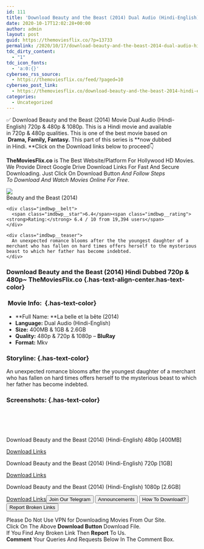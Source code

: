 ```yaml
---
id: 111
title: 'Download Beauty and the Beast (2014) Dual Audio (Hindi-English) 480p [400MB] || 720p [1GB] || 1080p [2.6GB]'
date: 2020-10-17T12:02:28+00:00
author: admin
layout: post
guid: https://themoviesflix.co/?p=13733
permalink: /2020/10/17/download-beauty-and-the-beast-2014-dual-audio-hindi-english-480p-400mb-720p-1gb-1080p-2-6gb/
tdc_dirty_content:
  - "1"
tdc_icon_fonts:
  - 'a:0:{}'
cyberseo_rss_source:
  - https://themoviesflix.co/feed/?paged=10
cyberseo_post_link:
  - https://themoviesflix.co/download-beauty-and-the-beast-2014-hindi-english-480p720p-1080p/
categories:
  - Uncategorized
---
```

✅ Download Beauty and the Beast (2014)&nbsp;Movie&nbsp;Dual Audio (Hindi-English)&nbsp;720p&nbsp;&&nbsp;480p&nbsp;& 1080p. This is a Hindi movie and available in&nbsp;720p&nbsp;&&nbsp;480p&nbsp;qualities. This is one of the best movie based on &nbsp;**Drama,&nbsp;Family,&nbsp;Fantasy.**&nbsp;This part of this series is&nbsp;**now dubbed in&nbsp;Hindi.&nbsp;**Click on the Download links below to proceed👇

**TheMoviesFlix.co**&nbsp;is The Best Website/Platform For Hollywood HD Movies. We Provide Direct Google Drive Download Links For Fast And Secure Downloading. Just Click On Download Button&nbsp;_And Follow Steps To&nbsp;Download And Watch Movies Online For Free_.

<div class="imdbwp imdbwp--movie dark">
  <div class="imdbwp__thumb">
    <a class="imdbwp__link" target="_blank" title="Beauty and the Beast" href="https://www.imdb.com/title/tt2316801/" rel="nofollow noopener noreferrer"><img class="imdbwp__img" src="https://m.media-amazon.com/images/M/MV5BODhiZDEzM2MtOTAyMS00NGYwLThjMTYtZDc4OGZkYjU0NTg5XkEyXkFqcGdeQXVyNzA5NjUyNjM@._V1_SX300.jpg" /></a>
  </div>
  
  <div class="imdbwp__content">
    <div class="imdbwp__header">
      <span class="imdbwp__title">Beauty and the Beast</span> (2014)
    </div>
    
    <div class="imdbwp__belt">
      <span class="imdbwp__star">6.4</span><span class="imdbwp__rating"><strong>Rating:</strong> 6.4 / 10 from 19,394 users</span>
    </div>
    
    <div class="imdbwp__teaser">
      An unexpected romance blooms after the the youngest daughter of a merchant who has fallen on hard times offers herself to the mysterious beast to which her father has become indebted.
    </div>
  </div>
</div>

### Download Beauty and the Beast (2014) Hindi Dubbed 720p & 480p~ TheMoviesFlix.co {.has-text-align-center.has-text-color}

### &nbsp;Movie Info:&nbsp; {.has-text-color}

  * **Full Name:&nbsp;**La belle et la bête&nbsp;(2014)
  * **Language:**&nbsp;Dual Audio (Hindi-English)
  * **Size:**&nbsp;400MB & 1GB & 2.6GB
  * **Quality:**&nbsp;480p & 720p & 1080p –&nbsp;**BluRay**
  * **Format:**&nbsp;Mkv

### Storyline: {.has-text-color}

An unexpected romance blooms after the youngest daughter of a merchant who has fallen on hard times offers herself to the mysterious beast to which her father has become indebted.

### Screenshots: {.has-text-color}

<div class="wp-block-image">
  <figure class="aligncenter"><img src="https://i.imgur.com/XqYuSTt.png" alt /></figure>
</div>

<div class="wp-block-image">
  <figure class="aligncenter"><img src="https://i.imgur.com/BX9cDqF.png" alt /></figure>
</div>

<div class="wp-block-image">
  <figure class="aligncenter"><img src="https://i.imgur.com/qvLUrbY.png" alt /></figure>
</div>

<div class="wp-block-image">
  <figure class="aligncenter"><img src="https://i.imgur.com/L3LVn1q.png" alt /></figure>
</div>

<div class="wp-block-image">
  <figure class="aligncenter"><img src="https://i.imgur.com/naz9Ew0.png" alt /></figure>
</div>

<p class="has-text-align-center has-text-color has-medium-font-size">
  Download Beauty and the Beast (2014) (Hindi-English) 480p [400MB]
</p>

<span class="mb-center maxbutton-3-center"><span class="maxbutton-3-container mb-container"><a class="maxbutton-3 maxbutton maxbutton-post-button" target="_blank" rel="nofollow noopener noreferrer" href="https://coinquint.com/a13714/"><span class="mb-text">Download Links</span></a></span></span>

<p class="has-text-align-center has-text-color has-medium-font-size">
  Download Beauty and the Beast (2014) (Hindi-English) 720p [1GB]
</p>

<span class="mb-center maxbutton-3-center"><span class="maxbutton-3-container mb-container"><a class="maxbutton-3 maxbutton maxbutton-post-button" target="_blank" rel="nofollow noopener noreferrer" href="https://coinquint.com/a13716/"><span class="mb-text">Download Links</span></a></span></span>

<p class="has-text-align-center has-text-color has-medium-font-size">
  Download Beauty and the Beast (2014) (Hindi-English) 1080p [2.6GB]
</p>

<span class="mb-center maxbutton-3-center"><span class="maxbutton-3-container mb-container"><a class="maxbutton-3 maxbutton maxbutton-post-button" target="_blank" rel="nofollow noopener noreferrer" href="https://coinquint.com/a13718/"><span class="mb-text">Download Links</span></a></span></span><a href="https://t.me/themoviesflixcom" target="_blank" data-wpel-link="external" rel="nofollow external noopener noreferrer"><button class="button button5">Join Our Telegram</button></a> <a href="https://themoviesflix.co/download-beauty-and-the-beast-2014-hindi-english-480p720p-1080p/#" target="_blank" data-wpel-link="external" rel="nofollow external noopener noreferrer"><button class="button button5">Announcements</button></a> <a href="https://themoviesflix.com/how-to-download/" target="_blank" data-wpel-link="external" rel="nofollow external noopener noreferrer"><button class="button button5">How To Download?</button></a> <a href="https://themoviesflix.co/download-beauty-and-the-beast-2014-hindi-english-480p720p-1080p/#" target="_blank" data-wpel-link="external" rel="nofollow external noopener noreferrer"><button class="button button5">Report Broken Links</button></a> 

<div class="alert alert-danger">
  Please Do Not Use VPN for Downloading Movies From Our Site.
</div>

<div class="alert alert-success">
  Click On The Above <strong>Download Button</strong> Download File.
</div>

<div class="alert alert-warning">
  If You Find Any Broken Link Then <strong>Report</strong> To Us.
</div>

<div class="alert alert-info">
  <strong>Comment</strong> Your Queries And Requests Below In The Comment Box.
</div>